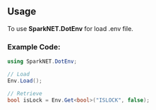 ﻿## Usage

To use **SparkNET.DotEnv** for load .env file.

### Example Code:

```csharp
using SparkNET.DotEnv;

// Load
Env.Load();

// Retrieve
bool isLock = Env.Get<bool>("ISLOCK", false);
```